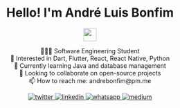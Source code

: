 <h1 align="center">Hello! I'm André Luis Bonfim</h1>

<p align="center">
  <img src="https://raw.githubusercontent.com/kaueMarques/kaueMarques/master/hi.gif" width="30px">
</p>

<p align="center">
  👨🏻‍💻 Software Engineering Student <br>
  👀 Interested in Dart, Flutter, React, React Native, Python <br>
  🌱 Currently learning Java and database management <br>
  💞️ Looking to collaborate on open-source projects <br>
  📫 How to reach me: andrebonfim@pm.me
</p>

<p align="center">
  <a href="https://twitter.com/andreb_dev" target="_blank">
    <img src="https://img.shields.io/badge/-andrebonfim-05122A?style=flat&logo=twitter" alt="twitter">
  </a>
  <a href="https://linkedin.com/in/andreluisbonfim" target="_blank">
    <img src="https://img.shields.io/badge/-andrebonfim-05122A?style=flat&logo=linkedin" alt="linkedin">
  </a>
  <a href="https://wa.me/5547996247207" target="_blank">
    <img src="https://img.shields.io/badge/-andrebonfim-05122A?style=flat&logo=whatsapp" alt="whatsapp">
  </a>
  <a href="https://andrebonfim.medium.com" target="_blank">
    <img src="https://img.shields.io/badge/-andrebonfim-05122A?style=flat&logo=medium" alt="medium">
  </a>
</p>
